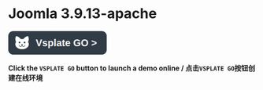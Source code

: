 # Joomla 3.9.13-apache

<a href="https://www.vsplate.com/?docker-compose=https://github.com/vsplate/dcenvs/joomla/3.9.13-apache"><img alt="VSPLATE GO" src="https://raw.githubusercontent.com/vsplate/images/master/vsgo_btn.png" width="200px"></a>

**Click the `VSPLATE GO` button to launch a demo online / 点击`VSPLATE GO`按钮创建在线环境**